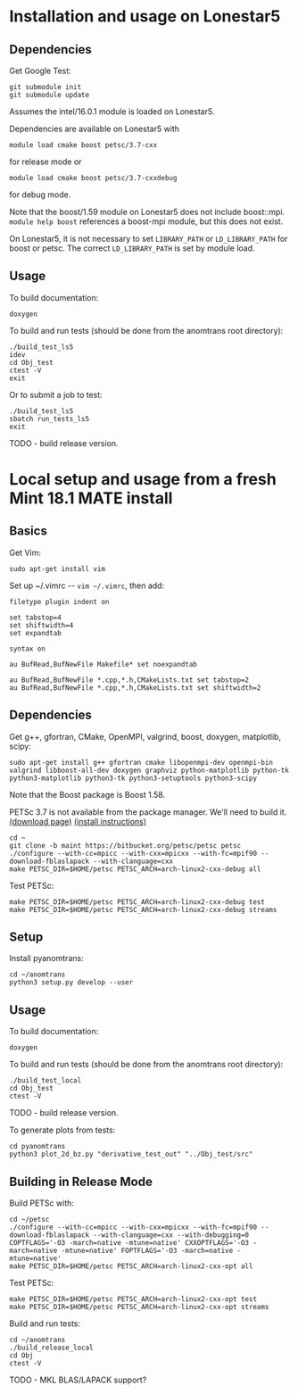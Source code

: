 # Installation and usage on Lonestar5

## Dependencies

Get Google Test:

    git submodule init
    git submodule update

Assumes the intel/16.0.1 module is loaded on Lonestar5.

Dependencies are available on Lonestar5 with

    module load cmake boost petsc/3.7-cxx

for release mode or

    module load cmake boost petsc/3.7-cxxdebug

for debug mode.

Note that the boost/1.59 module on Lonestar5 does not include boost::mpi.
`module help boost` references a boost-mpi module, but this does not exist.

On Lonestar5, it is not necessary to set `LIBRARY_PATH` or `LD_LIBRARY_PATH` for boost or petsc.
The correct `LD_LIBRARY_PATH` is set by module load.

## Usage

To build documentation:

    doxygen

To build and run tests (should be done from the anomtrans root directory):

    ./build_test_ls5
    idev
    cd Obj_test
    ctest -V
    exit

Or to submit a job to test:

    ./build_test_ls5
    sbatch run_tests_ls5
    exit

TODO - build release version.

# Local setup and usage from a fresh Mint 18.1 MATE install

## Basics

Get Vim:

    sudo apt-get install vim

Set up ~/.vimrc -- `vim ~/.vimrc`, then add:

    filetype plugin indent on

    set tabstop=4
    set shiftwidth=4
    set expandtab

    syntax on

    au BufRead,BufNewFile Makefile* set noexpandtab

    au BufRead,BufNewFile *.cpp,*.h,CMakeLists.txt set tabstop=2
    au BufRead,BufNewFile *.cpp,*.h,CMakeLists.txt set shiftwidth=2

## Dependencies

Get g++, gfortran, CMake, OpenMPI, valgrind, boost, doxygen, matplotlib, scipy:

    sudo apt-get install g++ gfortran cmake libopenmpi-dev openmpi-bin valgrind libboost-all-dev doxygen graphviz python-matplotlib python-tk python3-matplotlib python3-tk python3-setuptools python3-scipy

Note that the Boost package is Boost 1.58.

PETSc 3.7 is not available from the package manager. We'll need to build it. [(download page)](https://www.mcs.anl.gov/petsc/download/index.html) [(install instructions)](https://www.mcs.anl.gov/petsc/documentation/installation.html)

    cd ~
    git clone -b maint https://bitbucket.org/petsc/petsc petsc
    ./configure --with-cc=mpicc --with-cxx=mpicxx --with-fc=mpif90 --download-fblaslapack --with-clanguage=cxx
    make PETSC_DIR=$HOME/petsc PETSC_ARCH=arch-linux2-cxx-debug all

Test PETSc:

    make PETSC_DIR=$HOME/petsc PETSC_ARCH=arch-linux2-cxx-debug test
    make PETSC_DIR=$HOME/petsc PETSC_ARCH=arch-linux2-cxx-debug streams

## Setup

Install pyanomtrans:

    cd ~/anomtrans
    python3 setup.py develop --user

## Usage

To build documentation:

    doxygen

To build and run tests (should be done from the anomtrans root directory):

    ./build_test_local
    cd Obj_test
    ctest -V

TODO - build release version.

To generate plots from tests:

    cd pyanomtrans
    python3 plot_2d_bz.py "derivative_test_out" "../Obj_test/src"

## Building in Release Mode

Build PETSc with:

    cd ~/petsc
    ./configure --with-cc=mpicc --with-cxx=mpicxx --with-fc=mpif90 --download-fblaslapack --with-clanguage=cxx --with-debugging=0 COPTFLAGS='-O3 -march=native -mtune=native' CXXOPTFLAGS='-O3 -march=native -mtune=native' FOPTFLAGS='-O3 -march=native -mtune=native'
    make PETSC_DIR=$HOME/petsc PETSC_ARCH=arch-linux2-cxx-opt all

Test PETSc:

    make PETSC_DIR=$HOME/petsc PETSC_ARCH=arch-linux2-cxx-opt test
    make PETSC_DIR=$HOME/petsc PETSC_ARCH=arch-linux2-cxx-opt streams

Build and run tests:

    cd ~/anomtrans
    ./build_release_local
    cd Obj
    ctest -V

TODO - MKL BLAS/LAPACK support?

